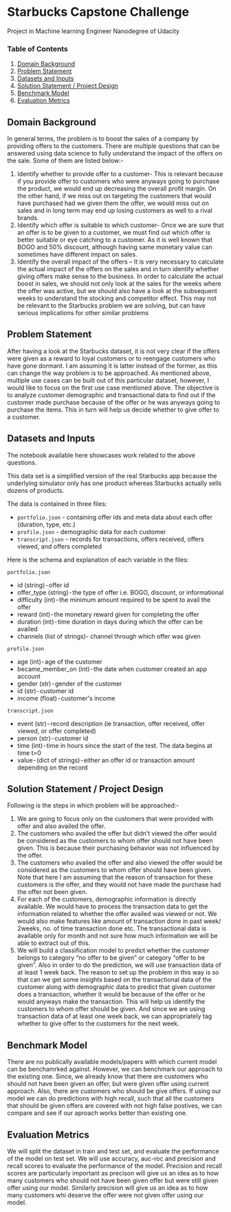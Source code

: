 # Starbucks Capstone Challenge
Project in Machine learning Engineer Nanodegree of Udacity

### Table of Contents

1. [Domain Background](#domain_background)
2. [Problem Statement](#problem_statement)
3. [Datasets and Inputs](#inputs)
4. [Solution Statement / Project Design](#solution)
5. [Benchmark Model](#benchmark)
6. [Evaluation Metrics](#evaluation)

## Domain Background <a name="domain_background"></a>

In general terms, the problem is to boost the sales of a company by providing offers to the customers. There are multiple questions that can be answered using data science to fully understand the impact of the offers on the sale. Some of them are listed below:-
1.	Identify whether to provide offer to a customer- This is relevant because if you provide offer to customers who were anyways going to purchase the product, we would end up decreasing the overall profit margin. On the other hand, if we miss out on targeting the customers that would have purchased had we given them the offer, we would miss out on sales and in long term may end up losing customers as well to a rival brands.
2.	Identify which offer is suitable to which customer- Once we are sure that an offer is to be given to a customer, we must find out which offer is better suitable or eye catching to a customer. As it is well known that BOGO and 50% discount, although having same monetary value can sometimes have different impact on sales. 
3.	Identify the overall impact of the offers – It is very necessary to calculate the actual impact of the offers on the sales and in turn identify whether giving offers make sense to the business. In order to calculate the actual boost in sales, we should not only look at the sales for the weeks where the offer was active, but we should also have a look at the subsequent weeks to understand the stocking and competitor effect. This may not be relevant to the Starbucks problem we are solving, but can have serious implications for other similar problems

## Problem Statement <a name="problem_statement"></a>
After having a look at the Starbucks dataset, it is not very clear if the offers were given as a reward to loyal customers or to reengage customers who have gone dormant. I am assuming it is latter instead of the former, as this can change the way problem is to be approached. As mentioned above, multiple use cases can be built out of this particular dataset, however, I would like to focus on the first use case mentioned above. The objective is to analyze customer demographic and transactional data to find out if the customer made purchase because of the offer or he was anyways going to purchase the items. This in turn will help us decide whether to give offer to a customer. 

## Datasets and Inputs <a name="inputs"></a>

The notebook available here showcases work related to the above questions.  

This data set is a simplified version of the real Starbucks app because the underlying simulator only has one product whereas Starbucks actually sells dozens of products.

The data is contained in three files:
- `portfolio.json` - containing offer ids and meta data about each offer (duration, type, etc.)
- `profile.json` - demographic data for each customer
- `transcript.json` - records for transactions, offers received, offers viewed, and offers completed

Here is the schema and explanation of each variable in the files:

`portfolio.json`
- id (string) - offer id
- offer_type (string) - the type of offer i.e. BOGO, discount, or informational
- difficulty (int) - the minimum amount required to be spent to avail the offer
- reward (int) - the monetary reward given for completing the offer
- duration (int) - time duration in days during which the offer can be availed 
- channels (list of strings)- channel through which offer was given

`profile.json`
- age (int) - age of the customer
- became_member_on (int) - the date when customer created an app account
- gender (str) - gender of the customer
- id (str) - customer id
- income (float) - customer's income

`transcript.json`
- event (str) - record description (ie transaction, offer received, offer viewed, or offer completed)
- person (str) - customer id
- time (int) - time in hours since the start of the test. The data begins at time t=0
- value - (dict of strings) - either an offer id or transaction amount depending on the record


## Solution Statement / Project Design<a name="solution"></a>

Following is the steps in which problem will be approached:-
1.	We are going to focus only on the customers that were provided with offer and also availed the offer. 
2.	The customers who availed the offer but didn’t viewed the offer would be considered as the customers to whom offer should not have been given. This is because their purchasing behavior was not influenced by the offer. 
3.	The customers who availed the offer and also viewed the offer would be considered as the customers to whom offer should have been given. Note that here I am assuming that the reason of transaction for these customers is the offer, and they would not have made the purchase had the offer not been given. 
4.	For each of the customers, demographic information is directly available. We would have to process the transaction data to get the information related to whether the offer availed was viewed or not. We would also make features like amount of transaction done in past week/ 2weeks, no. of time transaction done etc. The transactional data is available only for month and not sure how much information we will be able to extract out of this. 
5.	We will build a classification model to predict whether the customer belongs to category “no offer to be given” or category “offer to be given”. Also in order to do the prediction, we will use transaction data of at least 1 week back. The reason to set up the problem in this way is so that can we get some insights based on the transactional data of the customer along with demographic data to predict that given customer does a transaction, whether it would be because of the offer or he would anyways make the transaction. This will help us identify the customers to whom offer should be given. And since we are using transaction data of at least one week back, we can appropriately tag whether to give offer to the customers for the next week. 

## Benchmark Model<a name="benchmark"></a>
There are no publically available models/papers with which current model can be benchamrked against. However, we can benchmark our approach to the existing one. Since, we already know that there are customers who should not have been given an offer, but were given offer using current approach. Also, there are customers who should be give offers. If using our model we can do predictions with high recall, such that all the customers that should be given offers are covered with not high false postives, we can compare and see if our aproach works better than existing one.     

## Evaluation Metrics<a name="evaluation"></a>
We will split the dataset in train and test set, and evaluate the performance of the model on test set. We will use accuracy, auc-roc and precision and recall scores to evaluate the performance of the model. Precision and recall scores are particularly important as precison will give us an idea as to how many customers who should not have been given offer but were still given offer using our model. Similarly precision will give us an idea as to how many customers whi deserve the offer were not given offer using our model.
